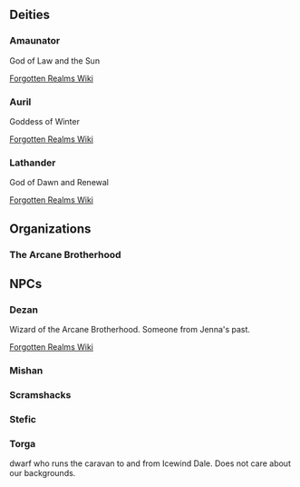 ## Deities
### Amaunator
God of Law and the Sun

[Forgotten Realms Wiki](https://forgottenrealms.fandom.com/wiki/Amaunator)

### Auril
Goddess of Winter

[Forgotten Realms Wiki](https://forgottenrealms.fandom.com/wiki/Auril)

### Lathander
God of Dawn and Renewal

[Forgotten Realms Wiki](https://forgottenrealms.fandom.com/wiki/Lathander)

## Organizations

### The Arcane Brotherhood

## NPCs

### Dezan
Wizard of the Arcane Brotherhood.
Someone from Jenna's past.

[Forgotten Realms Wiki](https://forgottenrealms.fandom.com/wiki/Arcane_Brotherhood)

### Mishan

### Scramshacks

### Stefic

### Torga
dwarf who runs the caravan to and from Icewind Dale. Does not care about our backgrounds.
